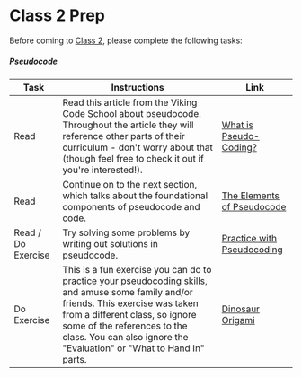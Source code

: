 # Class 2 Prep

Before coming to [Class 2](../class2), please complete the following tasks:

##### Pseudocode

Task | Instructions | Link  | 
--------------|-------------|-------------
Read | Read this article from the Viking Code School about pseudocode. Throughout the article they will reference other parts of their curriculum - don't worry about that (though feel free to check it out if you're interested!). | <a href="http://www.vikingcodeschool.com/software-engineering-basics/what-is-pseudo-coding" target="_blank">What is Pseudo-Coding?</a>
Read | Continue on to the next section, which talks about the foundational components of pseudocode and code.  | <a href="http://www.vikingcodeschool.com/software-engineering-basics/the-elements-of-pseudocode" target="_blank">The Elements of Pseudocode</a> | 
Read / Do Exercise | Try solving some problems by writing out solutions in pseudocode. | <a href="http://www.vikingcodeschool.com/software-engineering-basics/practice-with-pseudo-coding" target="_blank">Practice with Pseudocoding</a> |  
Do Exercise | This is a fun exercise you can do to practice your pseudocoding skills, and amuse some family and/or friends. This exercise was taken from a different class, so ignore some of the references to the class. You can also ignore the "Evaluation" or "What to Hand In" parts.  | <a href="http://mgoadric.github.io/csci150/homework/origami.html" target="_blank">Dinosaur Origami</a> 
